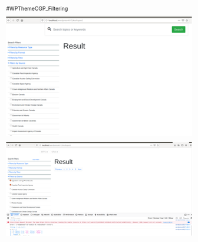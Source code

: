 #WPThemeCGP_Filtering


![Image of Yaktocat](https://github.com/Canadian-Geospatial-Platform/WPThemeCGP_Filtering/blob/master/img/themeFiltering.png)


![Image of Yaktocat](https://github.com/Canadian-Geospatial-Platform/WPThemeCGP_Filtering/blob/master/img/resulttheme.png)





